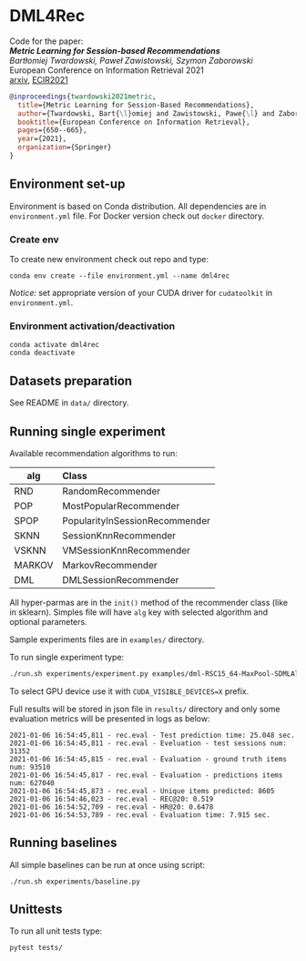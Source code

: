 # DML4Rec

Code for the paper:  
_**Metric Learning for Session-based Recommendations**_  
 *Bartłomiej Twardowski, Paweł Zawistowski, Szymon Zaborowski* \
 European Conference on Information Retrieval 2021 \
 [arxiv](https://arxiv.org/abs/2101.02655), [ECIR2021](https://link.springer.com/chapter/10.1007/978-3-030-72113-8_43) 

```bibtex
@inproceedings{twardowski2021metric,
  title={Metric Learning for Session-Based Recommendations},
  author={Twardowski, Bart{\l}omiej and Zawistowski, Pawe{\l} and Zaborowski, Szymon},
  booktitle={European Conference on Information Retrieval},
  pages={650--665},
  year={2021},
  organization={Springer}
}
```

## Environment set-up

Environment is based on Conda distribution. 
All dependencies are in `environment.yml` file.
For Docker version check out `docker` directory.

### Create env

To create new environment check out repo and type: 
```
conda env create --file environment.yml --name dml4rec
```

*Notice:* set appropriate version of your CUDA driver for `cudatoolkit` in `environment.yml`.

### Environment activation/deactivation 

```
conda activate dml4rec
conda deactivate
```

## Datasets preparation

See README in `data/` directory.

## Running single experiment

Available recommendation algorithms to run:

| alg           | Class                             |
| ------------- |:----------------------------------|
| RND           | RandomRecommender                 |
| POP           | MostPopularRecommender            |
| SPOP          | PopularityInSessionRecommender    |
| SKNN          | SessionKnnRecommender             |
| VSKNN         | VMSessionKnnRecommender           |
| MARKOV        | MarkovRecommender                 |
| DML           | DMLSessionRecommender             |


All hyper-parmas are in the `init()` method of the recommender class (like in sklearn). Simples file will have `alg` key with selected algorithm and optional parameters. 

Sample experiments files are in `examples/` directory. 

To run single experiment type: 
```bash
./run.sh experiments/experiment.py examples/dml-RSC15_64-MaxPool-SDMLAllLoss.json
```

To select GPU device use it with `CUDA_VISIBLE_DEVICES=X` prefix.

Full results will be stored in json file in `results/` directory and only some evaluation metrics will be presented in logs as below: 

```
2021-01-06 16:54:45,811 - rec.eval - Test prediction time: 25.048 sec.
2021-01-06 16:54:45,811 - rec.eval - Eveluation - test sessions num: 31352
2021-01-06 16:54:45,815 - rec.eval - Evaluation - ground truth items num: 93510
2021-01-06 16:54:45,817 - rec.eval - Evaluation - predictions items num: 627040
2021-01-06 16:54:45,873 - rec.eval - Unique items predicted: 8605
2021-01-06 16:54:46,023 - rec.eval - REC@20: 0.519
2021-01-06 16:54:52,709 - rec.eval - HR@20: 0.6478
2021-01-06 16:54:53,789 - rec.eval - Evaluation time: 7.915 sec.
```

## Running baselines

All simple baselines can be run at once using script:

```
./run.sh experiments/baseline.py
```

## Unittests

To run all unit tests type: 

```
pytest tests/
```
